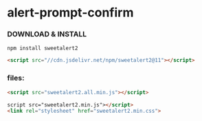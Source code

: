 # alert-prompt-confirm

### DOWNLOAD & INSTALL

```
npm install sweetalert2
```
```html
<script src="//cdn.jsdelivr.net/npm/sweetalert2@11"></script>
```

###  files:
```html
<script src="sweetalert2.all.min.js"></script>
```
```html
script src="sweetalert2.min.js"></script>
<link rel="stylesheet" href="sweetalert2.min.css">
```

